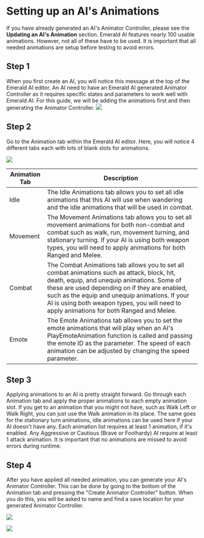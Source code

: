# Setting up an AI's Animations
If you have already generated an AI's Animator Controller, please see the **Updating an AI's Animation** section. Emerald AI features nearly 100 usable animations. However, not all of these have to be used. It is important that all needed animations are setup before testing to avoid errors.

## Step 1
When you first create an AI, you will notice this message at the top of the Emerald AI editor. An AI need to have an Emerald AI generated Animator Controller as it requires specific states and parameters to work well with Emerald AI. For this guide, we will be adding the animations first and then generating the Animator Controller.
![](https://i.imgur.com/oUnr3dz.png)

## Step 2
Go to the Animation tab within the Emerald AI editor. Here, you will notice 4 different tabs each with lots of blank slots for animations.

![](https://i.imgur.com/q4xBbM1.png)

| Animation Tab  | Description |
| ------------- | ------------- |
| Idle  | The Idle Animations tab allows you to set all idle animations that this AI will use when wandering and the idle animations that will be used in combat.   |
| Movement  | The Movement Animations tab allows you to set all movement animations for both non-combat and combat such as walk, run, movement turning, and stationary turning. If your AI is using both weapon types, you will need to apply animations for both Ranged and Melee. |
| Combat  | The Combat Animations tab allows you to set all combat animations such as attack, block, hit, death, equip, and unequip animations. Some of these are used depending on if they are enabled, such as the equip and unequip animations. If your AI is using both weapon types, you will need to apply animations for both Ranged and Melee. |
| Emote  | The Emote Animations tab allows you to set the emote animations that will play when an AI's PlayEmoteAnimation function is called and passing the emote ID as the parameter. The speed of each animation can be adjusted by changing the speed parameter.  |

## Step 3
Applying animations to an AI is pretty straight forward. Go through each Animation tab and apply the proper animations to each empty animation slot. If you get to an animation that you might not have, such as Walk Left or Walk Right, you can just use the Walk animation in its place. The same goes for the stationary turn animations, idle animations can be used here if your AI doesn't have any. Each animation list requires at least 1 animation, if it's enabled. Any Aggressive or Cautious (Brave or Foolhardy) AI require at least 1 attack animation. It is important that no animations are missed to avoid errors during runtime.

## Step 4
After you have applied all needed animation, you can generate your AI's Animator Controller. This can be done by going to the bottom of the Animation tab and pressing the "Create Animator Controller" button. When you do this, you will be asked to name and find a save location for your generated Animator Controller.

![](https://i.imgur.com/VhAJYQx.png)

![](https://i.imgur.com/puBnKxq.png)
